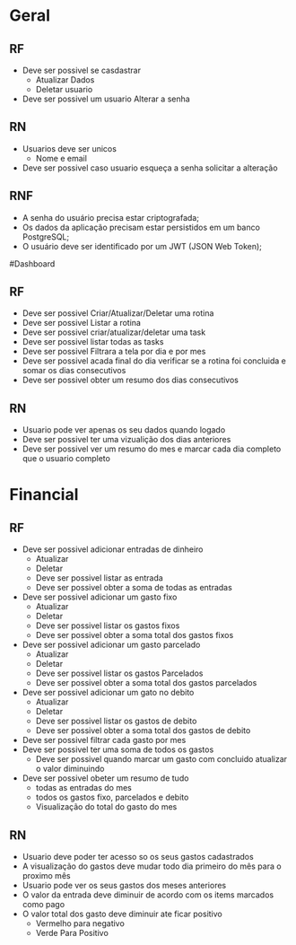 # Geral
## RF
- Deve ser possivel se casdastrar
  - Atualizar Dados
  - Deletar usuario
- Deve ser possivel um usuario Alterar a senha
## RN
  - Usuarios deve ser unicos
    - Nome e email
  - Deve ser possivel caso usuario esqueça a senha solicitar a alteração
## RNF
-  A senha do usuário precisa estar criptografada;
-  Os dados da aplicação precisam estar persistidos em um banco PostgreSQL;
-  O usuário deve ser identificado por um JWT (JSON Web Token);

#Dashboard

## RF
- Deve ser possivel Criar/Atualizar/Deletar uma rotina
- Deve ser possivel Listar a rotina
- Deve ser possivel criar/atualizar/deletar uma task
- Deve ser possivel listar todas as tasks
- Deve ser possivel Filtrara a tela por dia e por mes
- Deve ser possivel acada final do dia verificar se a rotina foi concluida e somar os dias consecutivos
- Deve ser possivel obter um resumo dos dias consecutivos

## RN
- Usuario pode ver apenas os seu dados quando logado
- Deve ser possivel ter uma vizualição dos dias anteriores
- Deve ser possivel ver um resumo do mes e marcar cada dia completo que o usuario completo


# Financial
## RF
- Deve ser possivel adicionar entradas de dinheiro
  - Atualizar
  - Deletar
  - Deve ser possivel listar as entrada
  - Deve ser possivel obter a soma de todas as entradas
- Deve ser possivel adicionar um gasto fixo
  - Atualizar
  - Deletar
  - Deve ser possivel listar os gastos fixos
  - Deve ser possivel obter a soma total dos gastos fixos
- Deve ser possivel adicionar um gasto parcelado
  - Atualizar
  - Deletar
  - Deve ser possivel listar os gastos Parcelados
  - Deve ser possivel obter a soma total dos gastos parcelados
- Deve ser possivel adicionar um gato no debito
  - Atualizar
  - Deletar
  - Deve ser possivel listar os gastos de debito
  - Deve ser possivel obter a soma total dos gastos de debito
- Deve ser possivel filtrar cada gasto por mes
- Deve ser possivel ter uma soma de todos os gastos
  - Deve ser possivel quando marcar um gasto com concluido atualizar o valor diminuindo
- Deve ser possivel obeter um resumo de tudo
  - todas as entradas do mes
  - todos os gastos fixo, parcelados e debito
  - Visualização do total do gasto do mes

## RN
- Usuario deve poder ter acesso so os seus gastos cadastrados
- A visualização do gastos deve mudar todo dia primeiro do mês para o proximo mês
- Usuario pode ver os seus gastos dos meses anteriores
- O valor da entrada deve diminuir de acordo com os items marcados como pago
- O valor total dos gasto deve diminuir ate ficar positivo
  - Vermelho para negativo
  - Verde Para Positivo
